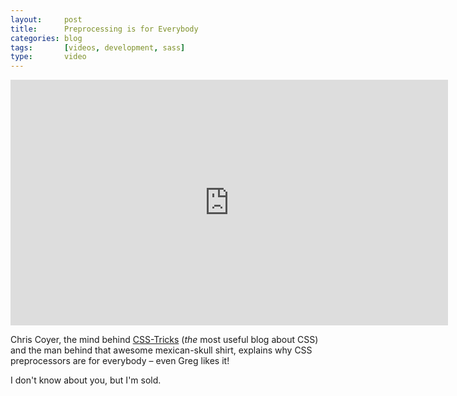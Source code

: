 ```yaml
---
layout:     post
title:      Preprocessing is for Everybody
categories: blog
tags:       [videos, development, sass]
type:       video
---
```


<div class="video-container">
	<iframe src="https://player.vimeo.com/video/99359664?color=d8334a&title=0&byline=0&portrait=0" width="700" height="393" frameborder="0" webkitallowfullscreen mozallowfullscreen allowfullscreen></iframe>
</div>

Chris Coyer, the mind behind [CSS-Tricks](http://css-tricks.com/) (*the* most useful blog about CSS) and the man behind that awesome mexican-skull shirt, explains why CSS preprocessors are for everybody – even Greg likes it!

I don't know about you, but I'm sold.

